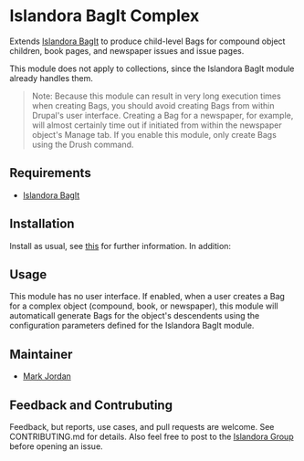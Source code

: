 # Islandora BagIt Complex

Extends [Islandora BagIt](https://github.com/Islandora/islandora_bagit) to produce child-level Bags for compound object children, book pages, and newspaper issues and issue pages.

This module does not apply to collections, since the Islandora BagIt module already handles them.

> Note: Because this module can result in very long execution times when creating Bags, you should avoid creating Bags from within Drupal's user interface. Creating a Bag for a newspaper, for example, will almost certainly time out if initiated from within the newspaper object's Manage tab. If you enable this module, only create Bags using the Drush command.

## Requirements

* [Islandora BagIt](https://github.com/Islandora/islandora_bagit)

## Installation

Install as usual, see [this](https://drupal.org/documentation/install/modules-themes/modules-7) for further information. In addition:

## Usage

This module has no user interface. If enabled, when a user creates a Bag for a complex object (compound, book, or newspaper), this module will automaticall generate Bags for the object's descendents using the configuration parameters defined for the Islandora BagIt module.

## Maintainer

* [Mark Jordan](https://github.com/mjordan)


## Feedback and Contrubuting

Feedback, but reports, use cases, and pull requests are welcome. See CONTRIBUTING.md for details. Also feel free to post to the [Islandora Group](https://groups.google.com/forum/?hl=en&fromgroups#!forum/islandora) before opening an issue.
